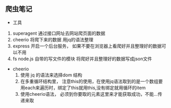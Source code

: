 ## 爬虫笔记
- 工具
1. superagent 通过接口网址去网站爬页面的数据
2. cheerio 将爬下来的数据 用jq的语法整理
3. express 开启一个后台服务， 如果不要在浏览器上看爬好并且整理好的数据可以不用
4. fs node.js 自带的写文件的模块 将爬好并且整理好的数据写成json文件

- cheerio 
   1. 使用 jq 的语法来选择dom 结构
   2. 在多重循环结构里， 注意this的使用，在使用jq语法取到的是一个数组要用each来遍历时，绑定了this就用this,没有绑定就用循环的item
   3. 使用cheerio语法， 必须到你要取的元素这里来才能获取成功，不能...传递来取
